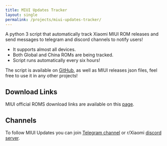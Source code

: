 ```yaml
---
title: MIUI Updates Tracker
layout: single
permalink: /projects/miui-updates-tracker/
---
```


A python 3 script that automatically track Xiaomi MIUI ROM releases and send messages to telegram and discord channels to notify users!

* It supports almost all devices.
* Both Global and China ROMs are being tracked.
* Script runs automatically every six hours!

The script is available on [GitHub](https://github.com/XiaomiFirmwareUpdater/miui-updates-tracker/), as well as MIUI releases json files, feel free to use it in any other projects!

## Download Links
MIUI official ROMS download links are available on this [page](/miui/).

## Channels
To follow MIUI Updates you can join [Telegram channel](https://t.me/MIUIUpdatesTracker) or r/Xiaomi [discord server](https://discord.gg/xiaomi).
